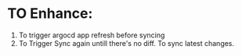 # TO Enhance:

1. To trigger argocd app refresh before syncing
2. To Trigger Sync again untill there's no diff. To sync latest changes.